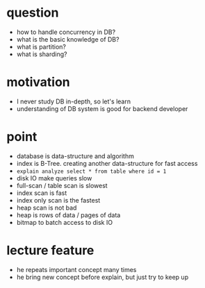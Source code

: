 # question

- how to handle concurrency in DB?
- what is the basic knowledge of DB?
- what is partition?
- what is sharding?

# motivation

- I never study DB in-depth, so let's learn
- understanding of DB system is good for backend developer

# point

- database is data-structure and algorithm
- index is B-Tree. creating another data-structure for fast access
- `explain analyze select * from table where id = 1`
- disk IO make queries slow
- full-scan / table scan is slowest
- index scan is fast
- index only scan is the fastest
- heap scan is not bad
- heap is rows of data / pages of data
- bitmap to batch access to disk IO

# lecture feature

- he repeats important concept many times
- he bring new concept before explain, but just try to keep up
